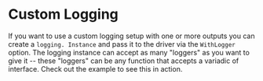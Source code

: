 Custom Logging
===============

If you want to use a custom logging setup with one or more outputs you can create a `logging.
Instance` and pass it to the driver via the `WithLogger` option. The logging instance can accept 
as many "loggers" as you want to give it -- these "loggers" can be any function that accepts a 
variadic of interface. Check out the example to see this in action.